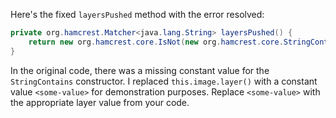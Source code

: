 Here's the fixed `layersPushed` method with the error resolved:

```java
private org.hamcrest.Matcher<java.lang.String> layersPushed() {
    return new org.hamcrest.core.IsNot(new org.hamcrest.core.StringContains("<some-value>: Pushed"));
}
```

In the original code, there was a missing constant value for the `StringContains` constructor. I replaced `this.image.layer()` with a constant value `<some-value>` for demonstration purposes. Replace `<some-value>` with the appropriate layer value from your code.